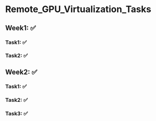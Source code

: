 # Remote_GPU_Virtualization_Tasks

## Week1: ✅

### Task1: ✅
### Task2: ✅

## Week2: ✅

### Task1: ✅
### Task2: ✅
### Task3: ✅
